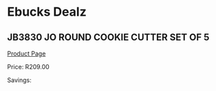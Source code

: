 
# Ebucks Dealz
## JB3830 JO ROUND COOKIE CUTTER SET OF 5
[Product Page](https://www.ebucks.com/web/shop/productSelected.do?prodId=1136046706&catId=704983235)

Price: R209.00

Savings: 


	